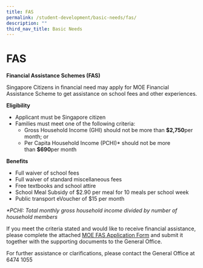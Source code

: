```yaml
---
title: FAS
permalink: /student-development/basic-needs/fas/
description: ""
third_nav_title: Basic Needs
---
```

FAS
===

**Financial Assistance Schemes (FAS)**

Singapore Citizens in financial need may apply for MOE Financial Assistance Scheme to get assistance on school fees and other experiences.

**Eligibility**

*   Applicant must be Singapore citizen
*   Families must meet one of the following criteria:
    *   Gross Household Income (GHI) should not be more than **$2,750**per month; or
    *   Per Capita Household Income (PCHI)\* should not be more than **$690**per month

**Benefits**

*   Full waiver of school fees
*   Full waiver of standard miscellaneous fees
*   Free textbooks and school attire
*   School Meal Subsidy of $2.90 per meal for 10 meals per school week
*   Public transport eVoucher of $15 per month

_\*PCHI: Total monthly gross household income divided by number of household members_

If you meet the criteria stated and would like to receive financial assistance, please complete the attached [MOE FAS Application Form](/files/MOE-FAS-Application-Form.pdf) and submit it together with the supporting documents to the General Office.

For further assistance or clarifications, please contact the General Office at 6474 1055